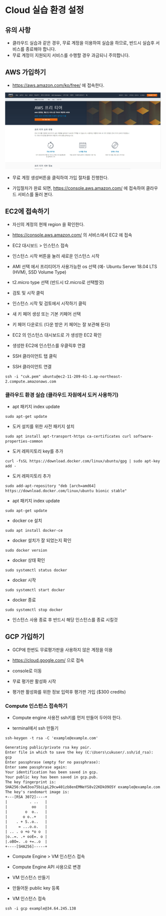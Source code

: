 # Cloud 실습 환경 설정

## 유의 사항
- 클라우드 실습과 같은 경우, 무료 계정을 이용하여 실습을 하므로, 반드시 실습후 서비스를 종료해야 합니다.
- 무료 계정이 지원되지 서비스를 수행할 경우 과금되니 주의합니다.


## AWS 가입하기


- https://aws.amazon.com/ko/free/ 에 접속한다.

![aws_free](./images/aws_free.jpg)

- 무료 계정 생성버튼을 클릭하여 가입 절차를 진행한다. 


- 가입절차가 완료 되면, https://console.aws.amazon.com/ 에 접속하여 클라우드 서비스를 둘러 본다.


## EC2에 접속하기

- 자신의 계정의 현재 region 을 확인한다.

- https://console.aws.amazon.com/ 의 서비스에서 EC2 에 접속

- EC2 대시보드 > 인스턴스 접속

- 인스턴스 시작 버튼을 눌러 새로운 인스턴스 시작

- AMI 선택 에서 프리티어가 사용가능한 os 선택 (예- Ubuntu Server 18.04 LTS (HVM), SSD Volume Type)



- t2.micro  type 선택 (반드시 t2.micro로 선택할것)

- 검토 및 시작 클릭

- 인스턴스 시작 및 검토에서 시작하기 클릭

- 새 키 페어 생성 또는 기본 키페어 선택

- 키 페어 다운로드 (다운 받은 키 페어는 잘 보관해 둔다)

- EC2 의 인스턴스 대시보드로 가 생성한 EC2 확인

- 생성한 EC2에 인스턴스를 우클릭후 연결

- SSH 클라이언트 탭 클릭

- SSH 클라이언트 연결

```
ssh -i "cuk.pem" ubuntu@ec2-11-209-61-1.ap-northeast-2.compute.amazonaws.com
```

### 클라우드 환경 실습 (클라우드 자원에서 도커 사용하기)


- apt 패키지 index update
```
sudo apt-get update
```
- 도커 설치를 위한 사전 패키지 설치

```
sudo apt install apt-transport-https ca-certificates curl software-properties-common
```

- 도커 레파지토리 key를 추가

```
curl -fsSL https://download.docker.com/linux/ubuntu/gpg | sudo apt-key add -
```

- 도커 레파지토리 추가

```
sudo add-apt-repository "deb [arch=amd64] https://download.docker.com/linux/ubuntu bionic stable"
```

- apt 패키지 index update
```
sudo apt-get update
```


- docker ce 설치

```
sudo apt install docker-ce
```

- docker 설치가 잘 되었는지 확인

```
sudo docker version
```

- docker 상태 확인

```
sudo systemctl status docker
```


- docker 시작


```
sudo systemctl start docker
```


- docker 종료

```
sudo systemctl stop docker
```


- 인스턴스 사용 종료 후 반드시 해당 인스턴스를 종료 시킬것




## GCP 가입하기

- GCP에 한번도 무료평가판을 사용하지 않은 계정을 이용

- https://cloud.google.com/ 으로 접속


- console로 이동

- 무료 평가판 활성화 시작

- 평가판 활성화를 위한 정보 입력후 평가판 가입 ($300 credits)

### Compute 인스턴스 접속하기

- Compute engine 사용전 ssh키를 먼저 만들어 두어야 한다.

- terminal에서 ssh 만들기

```
ssh-keygen -t rsa -C 'example@example.com'
```

```
Generating public/private rsa key pair.
Enter file in which to save the key (C:\Users\cukuser/.ssh/id_rsa): gcp
Enter passphrase (empty for no passphrase):
Enter same passphrase again:
Your identification has been saved in gcp.
Your public key has been saved in gcp.pub.
The key fingerprint is:
SHA256:Ow63oo75biLpL29cw401zb8enEMNeYS8v22KDkO9O5Y example@example.com
The key's randomart image is:
+---[RSA 3072]----+
|          . ..   |
|           oo    |
|        o  o..   |
|       o o..+    |
|    . + S..o..   |
|     = ...o.o.   |
| .. . o +o *o o  |
|o..=. .+ ooE=. o |
|.oBO=. .o +=..o  |
+----[SHA256]-----+
```



- Compute Engine > VM 인스턴스 접속

- Compute Engine API 사용으로 변경

- VM 인스턴스 만들기

- 만들어둔 public key 등록

- VM 인스턴스 접속

```
ssh -i gcp example@34.64.245.138
```
